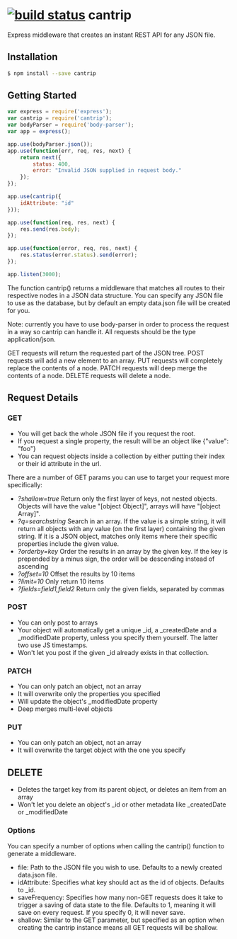 [![build status](https://travis-ci.org/KriekApps/Cantrip.svg?branch=master)](http://travis-ci.org/KriekApps/Cantrip)
cantrip
=======

Express middleware that creates an instant REST API for any JSON file.

## Installation

```bash
$ npm install --save cantrip
```

## Getting Started

```js
var express = require('express');
var cantrip = require('cantrip');
var bodyParser = require('body-parser');
var app = express();

app.use(bodyParser.json());
app.use(function(err, req, res, next) {
	return next({
		status: 400,
		error: "Invalid JSON supplied in request body."
	});
});

app.use(cantrip({
	idAttribute: "id"
}));

app.use(function(req, res, next) {
	res.send(res.body);
});

app.use(function(error, req, res, next) {
	res.status(error.status).send(error);
});

app.listen(3000);
```

The function cantrip() returns a middleware that matches all routes to their respective nodes in a JSON data structure. You can specify any JSON file to use as the database, but by default an empty data.json file will be created for you.

Note: currently you have to use body-parser in order to process the request in a way so cantrip can handle it. All requests should be the type application/json.

GET requests will return the requested part of the JSON tree.
POST requests will add a new element to an array.
PUT requests will completely replace the contents of a node.
PATCH requests will deep merge the contents of a node.
DELETE requests will delete a node.

## Request Details
### GET
- You will get back the whole JSON file if you request the root.
- If you request a single property, the result will be an object like {"value": "foo"}
- You can request objects inside a collection by either putting their index or their id attribute in the url. 

There are a number of GET params you can use to target your request more specifically:
- *?shallow=true* Return only the first layer of keys, not nested objects. Objects will have the value "[object Object]", arrays will have "[object Array]".
- *?q=searchstring* Search in an array. If the value is a simple string, it will return all objects with any value (on the first layer) containing the given string. If it is a JSON object, matches only items where their specific properties include the given value.
- *?orderby=key* Order the results in an array by the given key. If the key is prepended by a minus sign, the order will be descending instead of ascending
- *?offset=10* Offset the results by 10 items
- *?limit=10* Only return 10 items
- *?fields=field1,field2* Return only the given fields, separated by commas

### POST
- You can only post to arrays
- Your object will automatically get a unique _id, a _createdDate and a _modifiedDate property, unless you specify them yourself. The latter two use JS timestamps.
- Won't let you post if the given _id already exists in that collection.

### PATCH
- You can only patch an object, not an array
- It will overwrite only the properties you specified
- Will update the object's _modifiedDate property
- Deep merges multi-level objects

### PUT
- You can only patch an object, not an array
- It will overwrite the target object with the one you specify

## DELETE
- Deletes the target key from its parent object, or deletes an item from an array
- Won't let you delete an object's _id or other metadata like _createdDate or _modifiedDate

### Options

You can specify a number of options when calling the cantrip() function to generate a middleware.
* file: Path to the JSON file you wish to use. Defaults to a newly created data.json file.
* idAttribute: Specifies what key should act as the id of objects. Defaults to _id.
* saveFrequency: Specifies how many non-GET requests does it take to trigger a saving of data state to the file. Defaults to 1, meaning it will save on every request. If you specify 0, it will never save.
* shallow: Similar to the GET parameter, but specified as an option when creating the cantrip instance means all GET requests will be shallow.


